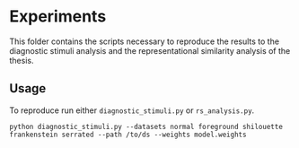 # Experiments

This folder contains the scripts necessary to reproduce the results to the diagnostic stimuli analysis and the representational similarity analysis of the thesis.

## Usage

To reproduce run either `diagnostic_stimuli.py` or `rs_analysis.py`.

```
python diagnostic_stimuli.py --datasets normal foreground shilouette frankenstein serrated --path /to/ds --weights model.weights
```